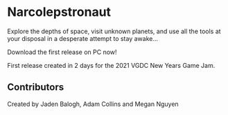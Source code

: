 # Narcolepstronaut
Explore the depths of space, visit unknown planets, and use all the tools at your disposal in a desperate attempt to stay awake...

Download the first release on PC now!

First release created in 2 days for the 2021 VGDC New Years Game Jam.

## Contributors
Created by Jaden Balogh, Adam Collins and Megan Nguyen
